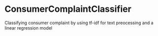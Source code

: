 # ConsumerComplaintClassifier
Classifying consumer complaint by using tf-idf for text preocessing and a linear regression model
